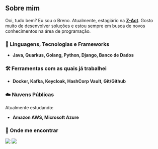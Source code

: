 ## Sobre mim
<p align="left">Ooi, tudo bem? Eu sou o Breno. Atualmente, estagiário na <a href = "https://www.z-act.io/" target="_blank"><strong>Z-Act</strong></a>. Gosto muito de desenvolver soluções e estou sempre em busca de novos conhecimentos na área de programação.</p>


### 🚀 Linguagens, Tecnologias e Frameworks
- <p align="left">
  <strong> Java, Quarkus, Golang, Python, Django, Banco de Dados</strong>
</p>

### 🛠️ Ferramentas com as quais já trabalhei
- <p align="left">
  <strong>Docker, Kafka, Keycloak, HashCorp Vault, Git/Github</strong>
</p>

### ☁️ Nuvens Públicas
Atualmente estudando:
- <p align="left">
  <strong>Amazon AWS, Microsoft Azure</strong>
</p>

### 💬 Onde me encontrar
<a href="mailto:brenoaguilar29@gmail.com" target="_blank"><img src="https://img.shields.io/badge/-Gmail-%23333?style=for-the-badge&logo=gmail&logoColor=white"></a> <a href="https://www.linkedin.com/in/breno-aguilar-16a959264/" target="_blank"><img src="https://img.shields.io/badge/-LinkedIn-%230077B5?style=for-the-badge&logo=linkedin&logoColor=white"></a><br>
